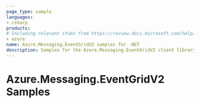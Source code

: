 ```yaml
---
page_type: sample
languages:
- csharp
products:
# Including relevant stubs from https://review.docs.microsoft.com/help/contribute/metadata-taxonomies#product
- azure
name: Azure.Messaging.EventGridV2 samples for .NET
description: Samples for the Azure.Messaging.EventGridV2 client library.
---
```


# Azure.Messaging.EventGridV2 Samples

<!-- please refer to <https://github.com/Azure/azure-sdk-for-net/blob/main/sdk/template/Azure.Template/samples/README.md> to write sample readme. -->

